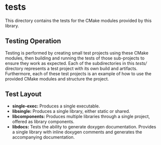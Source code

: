 # tests

This directory contains the tests for the CMake modules provided by this library.

## Testing Operation

Testing is performed by creating small test projects using these CMake modules, then building and running the tests of
those sub-projects to ensure they work as expected. Each of the subdirectories in this *tests/* directory represents a
test project with its own build and artifacts. Furthermore, each of these test projects is an example of how to use the
provided CMake modules and structure the project.

## Test Layout

- **single-exec:** Produces a single executable.
- **libsingle:** Produces a single library, either static or shared.
- **libcomponents:** Produces multiple libraries through a single project, offered as library components.
- **libdocs:** Tests the ability to generate doxygen documentation. Provides a single library with inline doxygen
  comments and generates the accompanying documentation.
